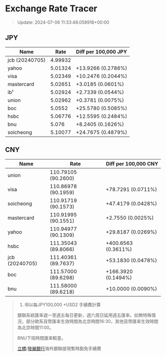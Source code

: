 # Exchange Rate Tracer

> Update: 2024-07-06 11:33:48.058918+00:00

## JPY

| Name           |    Rate | Diff per 100,000 JPY   |
|----------------|---------|------------------------|
| jcb (20240705) | 4.99932 |                        |
| yahoo          | 5.01324 | +13.9266 (0.2786%)     |
| visa           | 5.02349 | +10.2476 (0.2044%)     |
| mastercard     | 5.02651 | +3.0185 (0.0601%)      |
| ib¹            | 5.02924 | +2.7339 (0.0544%)      |
| union          | 5.02962 | +0.3781 (0.0075%)      |
| boc            | 5.0552  | +25.5780 (0.5085%)     |
| hsbc           | 5.06776 | +12.5595 (0.2484%)     |
| bnu            | 5.076   | +8.2405 (0.1626%)      |
| soicheong      | 5.10077 | +24.7675 (0.4879%)     |

## CNY

| Name           | Rate                | Diff per 100,000 CNY   |
|----------------|---------------------|------------------------|
| union          | 110.79105	(90.2600) |                        |
| visa           | 110.86978	(90.1959) | +78.7291 (0.0711%)     |
| soicheong      | 110.91719	(90.1573) | +47.4179 (0.0428%)     |
| mastercard     | 110.91995	(90.1551) | +2.7550 (0.0025%)      |
| yahoo          | 110.94977	(90.1309) | +29.8187 (0.0269%)     |
| hsbc           | 111.35043	(89.8066) | +400.6563 (0.3611%)    |
| jcb (20240705) | 111.40361	(89.7637) | +53.1830 (0.0478%)     |
| boc            | 111.57000	(89.6298) | +166.3920 (0.1494%)    |
| bnu            | 111.58000	(89.6218) | +10.0000 (0.0090%)     |


> 1. IB以每JPY100,000 +USD2 手續費計算
>
> 銀聯系統匯率週一至週五每日更新，週六周日延用週五匯率。如無特殊情況，部分歐系貨幣匯率生效時間為北京時間16:30，其他貨幣匯率生效時間為北京時間11:00。
>
> BNU下班時間匯率較差。
>
> [立橋](https://www.wlbank.com.mo/uploads/ueditor/file/20181211/1544536513900230.pdf)/[發展銀行](https://www.mdb.com.mo/Service_Charges_20230728.pdf)海外銀聯提現暫時豁免手續費

